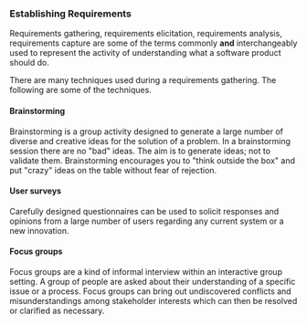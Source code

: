 ### Establishing Requirements
<span id=preview>Requirements gathering, requirements elicitation, requirements analysis,
requirements capture are some of the terms commonly **and** interchangeably used to represent the activity
of understanding what a software product should do.</span>

There are many techniques used during a requirements gathering. The following are some of the techniques.

#### Brainstorming
Brainstorming is a group activity designed to generate a large number of diverse and creative ideas for the solution
of a problem. In a brainstorming session there are no "bad" ideas.
The aim is to generate ideas; not to validate them. Brainstorming encourages you to "think outside the box" and
put "crazy" ideas on the table without fear of rejection.

#### User surveys
Carefully designed questionnaires can be used to solicit responses and opinions from a large number of users regarding
any current system or a new innovation.

#### Focus groups
Focus groups are a kind of informal interview within an interactive group setting.
A <tooltip content="e.g. potential users, beta testers">group of people</tooltip>
are asked about their understanding of a specific issue or a process.
Focus groups can bring out undiscovered conflicts and misunderstandings among stakeholder interests which can then be
resolved or clarified as necessary.
